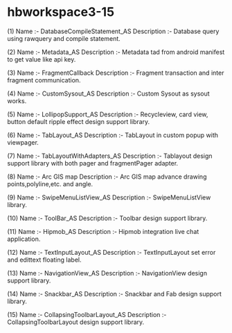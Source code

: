 # hbworkspace3-15

(1) Name :- DatabaseCompileStatement_AS 
Description :- Database query using rawquery and compile statement.

(2) Name :- Metadata_AS 
Description :- Metadata tad from android manifest to get value like api key. 

(3) Name :- FragmentCallback 
Description :- Fragment transaction and inter fragment communication. 

(4) Name :- CustomSysout_AS 
Description :- Custom Sysout as sysout works.

(5) Name :- LollipopSupport_AS 
Description :- Recycleview, card view, button default ripple effect design support library. 

(6) Name :- TabLayout_AS 
Description :- TabLayout in custom popup with viewpager. 

(7) Name :- TabLayoutWithAdapters_AS 
Description :- Tablayout  design support library with both pager and fragmentPager adapter.

(8) Name :- Arc GIS map 
Description :- Arc GIS map advance drawing points,polyline,etc. and angle. 

(9) Name :- SwipeMenuListView_AS 
Description :- SwipeMenuListView library. 

(10) Name :- ToolBar_AS 
Description :- Toolbar design support library.

(11) Name :- Hipmob_AS 
Description :- Hipmob integration live chat application.

(12) Name :- TextInputLayout_AS 
Description :- TextInputLayout set error and edittext floating label.

(13) Name :- NavigationView_AS 
Description :- NavigationView design support library.

(14) Name :- Snackbar_AS 
Description :- Snackbar and Fab design support library.

(15) Name :- CollapsingToolbarLayout_AS 
Description :- CollapsingToolbarLayout design support library.
